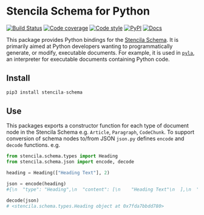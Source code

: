 # Stencila Schema for Python

[![Build Status](https://travis-ci.org/stencila/schema.svg?branch=master)](https://travis-ci.org/stencila/schema)
[![Code coverage](https://badger.nokome.now.sh/codecov-folder/stencila/schema/py)](https://codecov.io/gh/stencila/schema/tree/master/py)
[![Code style](https://img.shields.io/badge/code%20style-black-000000.svg)](https://github.com/psf/black)
[![PyPI](https://img.shields.io/pypi/v/stencila-schema.svg)](https://pypi.org/project/stencila-schema)
[![Docs](https://img.shields.io/badge/docs-latest-blue.svg)](https://stencila.github.io/schema/py/docs)

This package provides Python bindings for the [Stencila Schema](https://schema.stenci.la).
It is primarily aimed at Python developers wanting to programmatically generate, or modify, executable documents. For example, it is used in [`pyla`](https://github.com/stencila/pyla), an interpreter for executable documents containing Python code.

## Install

```python
pip3 install stencila-schema
```

## Use

This packages exports a constructor function for each type of document node in the Stencila Schema e.g. `Article`, `Paragraph`, `CodeChunk`. To support conversion of schema nodes to/from JSON `json.py` defines `encode` and `decode` functions. e.g.

```python
from stencila.schema.types import Heading
from stencila.schema.json import encode, decode

heading = Heading(["Heading Text"], 2)

json = encode(heading)
#{\n  "type": "Heading",\n  "content": [\n    "Heading Text"\n  ],\n  "depth": 2\n}

decode(json)
# <stencila.schema.types.Heading object at 0x7fda7bbdd780>
```
